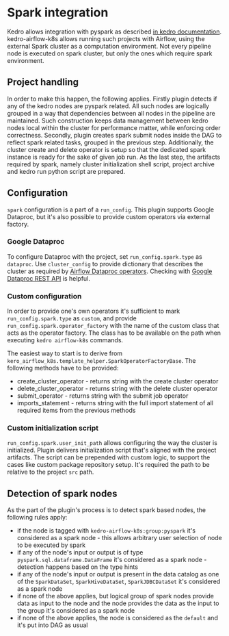 # Spark integration

Kedro allows integration with pyspark as described [in kedro documentation](https://kedro.readthedocs.io/en/latest/11_tools_integration/01_pyspark.html|here).
kedro-airflow-k8s allows running such projects with Airflow, using the external Spark cluster as a
computation environment. Not every pipeline node is executed on spark cluster, but only
the ones which require spark environment.

## Project handling

In order to make this happen, the following applies. Firstly plugin detects if any of the kedro
nodes are pyspark related. All such nodes are logically grouped in a way that dependencies between
all nodes in the pipeline are maintained. Such construction keeps data management between
kedro nodes local within the cluster for performance matter, while enforcing order correctness.
Secondly, plugin creates spark submit nodes inside the DAG to reflect spark related tasks, grouped
in the previous step. Additionally, the cluster create and delete operator is setup so that
the dedicated spark instance is ready for the sake of given job run. As the last step, the artifacts required by spark,
namely cluster initialization shell script, project archive and kedro run python script are prepared.

## Configuration

`spark` configuration is a part of a `run_config`. This plugin supports Google Dataproc, but it's also possible
to provide custom operators via external factory.

### Google Dataproc

To configure Dataproc with the project, set `run_config.spark.type` as `dataproc`.
Use `cluster_config` to provide dictionary that describes the cluster as required
by [Airflow Dataproc operators](https://github.com/apache/airflow/blob/v2-1-stable/airflow/providers/google/cloud/operators/Dataproc.py).
Checking with [Google Dataproc REST API](https://cloud.google.com/dataproc/docs/reference/rest/v1/ClusterConfig) is helpful.

### Custom configuration

In order to provide one's own operators it's sufficient to mark `run_config.spark.type` as `custom`,
and provide `run_config.spark.operator_factory` with the name of the custom class that acts as the operator factory.
The class has to be available on the path when executing `kedro airflow-k8s` commands.

The easiest way to start is to derive from `kero_airflow_k8s.template_helper.SparkOperatorFactoryBase`.
The following methods have to be provided:
* create_cluster_operator - returns string with the create cluster operator
* delete_cluster_operator - returns string with the delete cluster operator
* submit_operator - returns string with the submit job operator
* imports_statement - returns string with the full import statement of all required items from the previous methods

### Custom initialization script

`run_config.spark.user_init_path` allows configuring the way the cluster is initialized. Plugin delivers
initialization script that's aligned with the project artifacts. The script can be prepended with custom
logic, to support the cases like custom package repository setup.
It's required the path to be relative to the project `src` path.

## Detection of spark nodes

As the part of the plugin's process is to detect spark based nodes, the following rules apply:
* if the node is tagged with `kedro-airflow-k8s:group:pyspark` it's considered as a spark node - this allows arbitrary user selection of node to be executed by spark
* if any of the node's input or output is of type `pyspark.sql.dataframe.DataFrame` it's considered as a spark node - detection happens based on the type hints
* if any of the node's input or output is present in the data catalog as one of the `SparkDataSet`, `SparkHiveDataSet`, `SparkJDBCDataSet` it's considered as a spark node 
* if none of the above applies, but logical group of spark nodes provide data as input to the node and the node provides the data as the input to the group it's considered as a spark node
* if none of the above applies, the node is considered as the `default` and it's put into DAG as usual 
